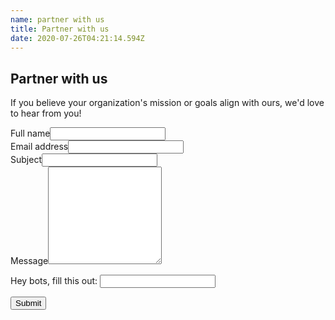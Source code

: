```yaml
---
name: partner with us
title: Partner with us
date: 2020-07-26T04:21:14.594Z
---
```


## Partner with us

If you believe your organization's mission or goals align with ours, we'd love to hear from you!

<form class="contact-form" name="Partner with us" method="POST" netlify-honeypot="legit" data-netlify="true">
  <input type="hidden" name="form-name" value="Partner with us" />
  <div class="field text name required">
    <label>Full name<input name="name" required="" type="text" value="" /></label>
  </div>
  <div class="field email required">
    <label>Email address<input name="email" required="" type="email" value="" /></label>
  </div>
  <div class="field text subject">
    <label>Subject<input name="subject" type="text" value="" /></label>
  </div>
  <div class="field textarea message required">
    <label>Message<textarea name="message" required="" rows="10"></textarea></label>
  </div>
  <p class="display-none">
    <label>Hey bots, fill this out: <input name="legit" /></label>
  </p>
  <input class="button primary" type="submit" value="Submit">
</form>
